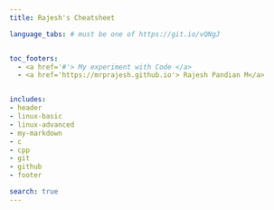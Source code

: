 ```yaml
---
title: Rajesh's Cheatsheet

language_tabs: # must be one of https://git.io/vQNgJ


toc_footers:
  - <a href='#'> My experiment with Code </a>
  - <a href='https://mrprajesh.github.io'> Rajesh Pandian M</a>


includes:
- header
- linux-basic
- linux-advanced
- my-markdown
- c
- cpp
- git
- github
- footer

search: true
---
```


